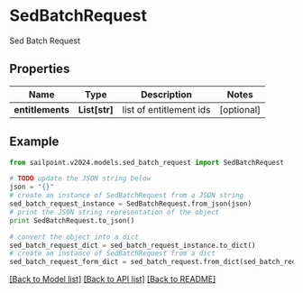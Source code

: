 # SedBatchRequest

Sed Batch Request

## Properties

Name | Type | Description | Notes
------------ | ------------- | ------------- | -------------
**entitlements** | **List[str]** | list of entitlement ids | [optional] 

## Example

```python
from sailpoint.v2024.models.sed_batch_request import SedBatchRequest

# TODO update the JSON string below
json = "{}"
# create an instance of SedBatchRequest from a JSON string
sed_batch_request_instance = SedBatchRequest.from_json(json)
# print the JSON string representation of the object
print SedBatchRequest.to_json()

# convert the object into a dict
sed_batch_request_dict = sed_batch_request_instance.to_dict()
# create an instance of SedBatchRequest from a dict
sed_batch_request_form_dict = sed_batch_request.from_dict(sed_batch_request_dict)
```
[[Back to Model list]](../README.md#documentation-for-models) [[Back to API list]](../README.md#documentation-for-api-endpoints) [[Back to README]](../README.md)



